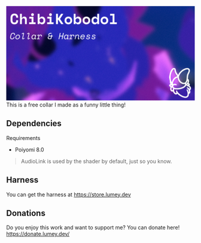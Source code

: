 <img src="https://github.com/lumeyisnotyou/KobodolCollar/blob/main/CollarHarness.png?raw=true">
This is a free collar I made as a funny little thing!

## Dependencies
Requirements
- Poiyomi 8.0
> AudioLink is used by the shader by default, just so you know.

## Harness
You can get the harness at https://store.lumey.dev

## Donations
Do you enjoy this work and want to support me? You can donate here! https://donate.lumey.dev/
